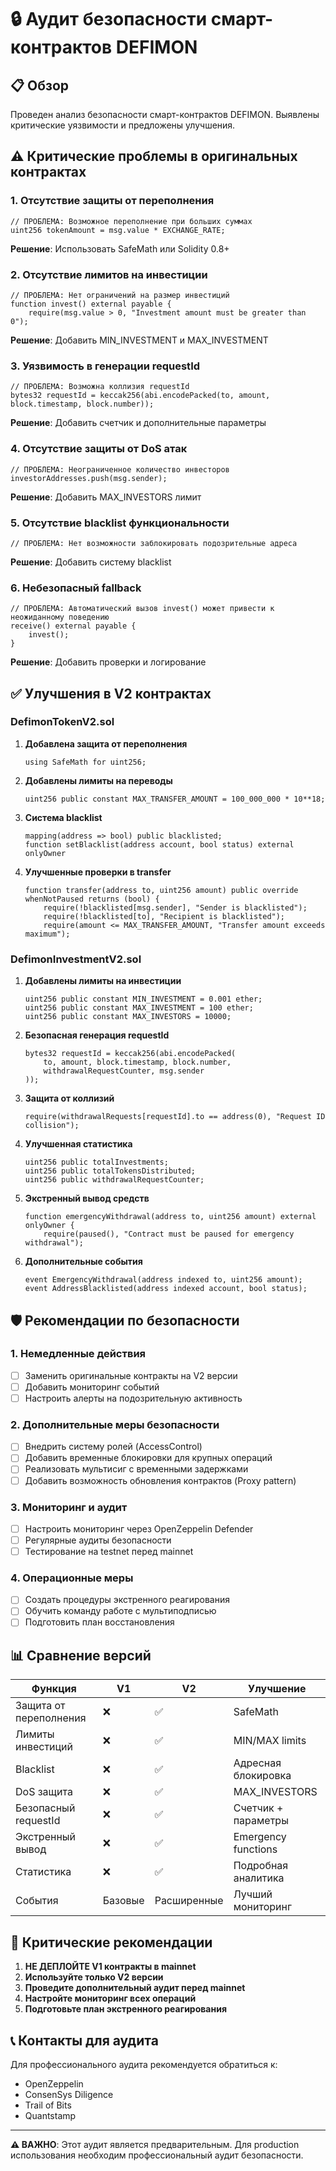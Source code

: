# 🔒 Аудит безопасности смарт-контрактов DEFIMON

## 📋 Обзор

Проведен анализ безопасности смарт-контрактов DEFIMON. Выявлены критические уязвимости и предложены улучшения.

## ⚠️ Критические проблемы в оригинальных контрактах

### 1. **Отсутствие защиты от переполнения**
```solidity
// ПРОБЛЕМА: Возможное переполнение при больших суммах
uint256 tokenAmount = msg.value * EXCHANGE_RATE;
```
**Решение**: Использовать SafeMath или Solidity 0.8+

### 2. **Отсутствие лимитов на инвестиции**
```solidity
// ПРОБЛЕМА: Нет ограничений на размер инвестиций
function invest() external payable {
    require(msg.value > 0, "Investment amount must be greater than 0");
```
**Решение**: Добавить MIN_INVESTMENT и MAX_INVESTMENT

### 3. **Уязвимость в генерации requestId**
```solidity
// ПРОБЛЕМА: Возможна коллизия requestId
bytes32 requestId = keccak256(abi.encodePacked(to, amount, block.timestamp, block.number));
```
**Решение**: Добавить счетчик и дополнительные параметры

### 4. **Отсутствие защиты от DoS атак**
```solidity
// ПРОБЛЕМА: Неограниченное количество инвесторов
investorAddresses.push(msg.sender);
```
**Решение**: Добавить MAX_INVESTORS лимит

### 5. **Отсутствие blacklist функциональности**
```solidity
// ПРОБЛЕМА: Нет возможности заблокировать подозрительные адреса
```
**Решение**: Добавить систему blacklist

### 6. **Небезопасный fallback**
```solidity
// ПРОБЛЕМА: Автоматический вызов invest() может привести к неожиданному поведению
receive() external payable {
    invest();
}
```
**Решение**: Добавить проверки и логирование

## ✅ Улучшения в V2 контрактах

### DefimonTokenV2.sol

1. **Добавлена защита от переполнения**
   ```solidity
   using SafeMath for uint256;
   ```

2. **Добавлены лимиты на переводы**
   ```solidity
   uint256 public constant MAX_TRANSFER_AMOUNT = 100_000_000 * 10**18;
   ```

3. **Система blacklist**
   ```solidity
   mapping(address => bool) public blacklisted;
   function setBlacklist(address account, bool status) external onlyOwner
   ```

4. **Улучшенные проверки в transfer**
   ```solidity
   function transfer(address to, uint256 amount) public override whenNotPaused returns (bool) {
       require(!blacklisted[msg.sender], "Sender is blacklisted");
       require(!blacklisted[to], "Recipient is blacklisted");
       require(amount <= MAX_TRANSFER_AMOUNT, "Transfer amount exceeds maximum");
   ```

### DefimonInvestmentV2.sol

1. **Добавлены лимиты на инвестиции**
   ```solidity
   uint256 public constant MIN_INVESTMENT = 0.001 ether;
   uint256 public constant MAX_INVESTMENT = 100 ether;
   uint256 public constant MAX_INVESTORS = 10000;
   ```

2. **Безопасная генерация requestId**
   ```solidity
   bytes32 requestId = keccak256(abi.encodePacked(
       to, amount, block.timestamp, block.number,
       withdrawalRequestCounter, msg.sender
   ));
   ```

3. **Защита от коллизий**
   ```solidity
   require(withdrawalRequests[requestId].to == address(0), "Request ID collision");
   ```

4. **Улучшенная статистика**
   ```solidity
   uint256 public totalInvestments;
   uint256 public totalTokensDistributed;
   uint256 public withdrawalRequestCounter;
   ```

5. **Экстренный вывод средств**
   ```solidity
   function emergencyWithdrawal(address to, uint256 amount) external onlyOwner {
       require(paused(), "Contract must be paused for emergency withdrawal");
   ```

6. **Дополнительные события**
   ```solidity
   event EmergencyWithdrawal(address indexed to, uint256 amount);
   event AddressBlacklisted(address indexed account, bool status);
   ```

## 🛡️ Рекомендации по безопасности

### 1. **Немедленные действия**
- [ ] Заменить оригинальные контракты на V2 версии
- [ ] Добавить мониторинг событий
- [ ] Настроить алерты на подозрительную активность

### 2. **Дополнительные меры безопасности**
- [ ] Внедрить систему ролей (AccessControl)
- [ ] Добавить временные блокировки для крупных операций
- [ ] Реализовать мультисиг с временными задержками
- [ ] Добавить возможность обновления контрактов (Proxy pattern)

### 3. **Мониторинг и аудит**
- [ ] Настроить мониторинг через OpenZeppelin Defender
- [ ] Регулярные аудиты безопасности
- [ ] Тестирование на testnet перед mainnet

### 4. **Операционные меры**
- [ ] Создать процедуры экстренного реагирования
- [ ] Обучить команду работе с мультиподписью
- [ ] Подготовить план восстановления

## 📊 Сравнение версий

| Функция | V1 | V2 | Улучшение |
|---------|----|----|-----------|
| Защита от переполнения | ❌ | ✅ | SafeMath |
| Лимиты инвестиций | ❌ | ✅ | MIN/MAX limits |
| Blacklist | ❌ | ✅ | Адресная блокировка |
| DoS защита | ❌ | ✅ | MAX_INVESTORS |
| Безопасный requestId | ❌ | ✅ | Счетчик + параметры |
| Экстренный вывод | ❌ | ✅ | Emergency functions |
| Статистика | ❌ | ✅ | Подробная аналитика |
| События | Базовые | Расширенные | Лучший мониторинг |

## 🚨 Критические рекомендации

1. **НЕ ДЕПЛОЙТЕ V1 контракты в mainnet**
2. **Используйте только V2 версии**
3. **Проведите дополнительный аудит перед mainnet**
4. **Настройте мониторинг всех операций**
5. **Подготовьте план экстренного реагирования**

## 📞 Контакты для аудита

Для профессионального аудита рекомендуется обратиться к:
- OpenZeppelin
- ConsenSys Diligence
- Trail of Bits
- Quantstamp

---

**⚠️ ВАЖНО**: Этот аудит является предварительным. Для production использования необходим профессиональный аудит безопасности.
